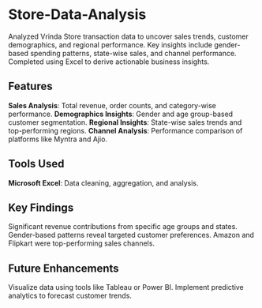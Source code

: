 # Store-Data-Analysis
Analyzed Vrinda Store transaction data to uncover sales trends, customer demographics, and regional performance. Key insights include gender-based spending patterns, state-wise sales, and channel performance. Completed using Excel to derive actionable business insights.

## Features
 **Sales Analysis**: Total revenue, order counts, and category-wise performance.
 **Demographics Insights**: Gender and age group-based customer segmentation.
 **Regional Insights**: State-wise sales trends and top-performing regions.
 **Channel Analysis**: Performance comparison of platforms like Myntra and Ajio.

## Tools Used
 **Microsoft Excel**: Data cleaning, aggregation, and analysis.

## Key Findings
 Significant revenue contributions from specific age groups and states.
 Gender-based patterns reveal targeted customer preferences.
 Amazon and Flipkart were top-performing sales channels.

## Future Enhancements
 Visualize data using tools like Tableau or Power BI.
 Implement predictive analytics to forecast customer trends.
